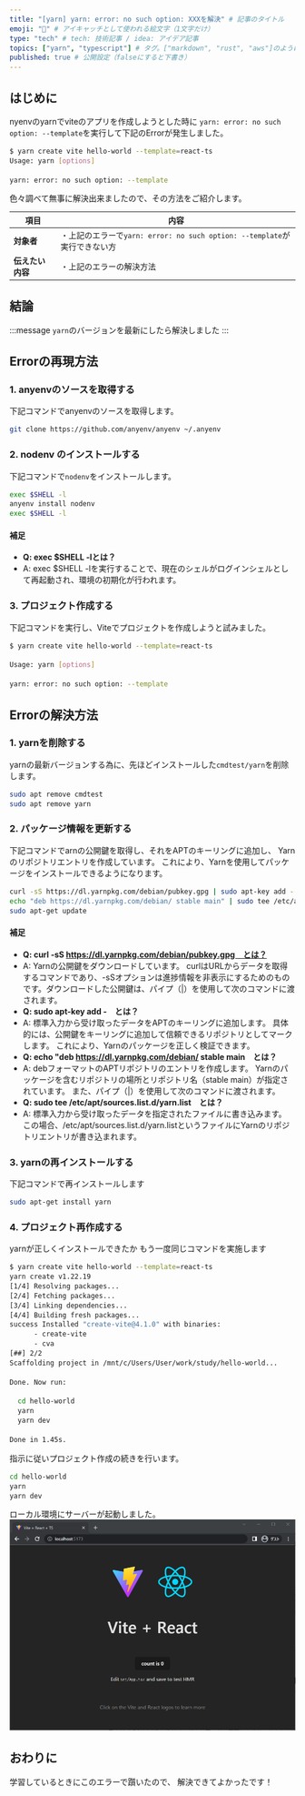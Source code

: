 ```yaml
---
title: "[yarn] yarn: error: no such option: XXXを解決" # 記事のタイトル
emoji: "🧵" # アイキャッチとして使われる絵文字（1文字だけ）
type: "tech" # tech: 技術記事 / idea: アイデア記事
topics: ["yarn", "typescript"] # タグ。["markdown", "rust", "aws"]のように指定する
published: true # 公開設定（falseにすると下書き）
---
```

## はじめに
nyenvのyarnでviteのアプリを作成しようとした時に
`yarn: error: no such option: --template`を実行して下記のErrorが発生しました。
```bash
$ yarn create vite hello-world --template=react-ts
Usage: yarn [options]

yarn: error: no such option: --template
```

色々調べて無事に解決出来ましたので、その方法をご紹介します。

|  項目  | 内容  |
| ---- | ---- |
|  **対象者**  |  ・上記のエラーで`yarn: error: no such option: --template`が実行できない方  |
|  **伝えたい内容**  |  ・上記のエラーの解決方法  |

## 結論
:::message
`yarn`のバージョンを最新にしたら解決しました
:::
## Errorの再現方法
### 1. anyenvのソースを取得する
下記コマンドでanyenvのソースを取得します。
```bash
git clone https://github.com/anyenv/anyenv ~/.anyenv
```

### 2. nodenv のインストールする
下記コマンドで`nodenv`をインストールします。
```bash
exec $SHELL -l
anyenv install nodenv
exec $SHELL -l
```
#### 補足
- **Q: exec $SHELL -lとは？**
- A: exec $SHELL -lを実行することで、現在のシェルがログインシェルとして再起動され、環境の初期化が行われます。

### 3. プロジェクト作成する
下記コマンドを実行し、Viteでプロジェクトを作成しようと試みました。
```bash
$ yarn create vite hello-world --template=react-ts

Usage: yarn [options]

yarn: error: no such option: --template
```

## Errorの解決方法
### 1. yarnを削除する
yarnの最新バージョンする為に、先ほどインストールした`cmdtest/yarn`を削除します。
```bash
sudo apt remove cmdtest
sudo apt remove yarn
```
### 2. パッケージ情報を更新する
下記コマンドでarnの公開鍵を取得し、それをAPTのキーリングに追加し、
Yarnのリポジトリエントリを作成しています。
これにより、Yarnを使用してパッケージをインストールできるようになります。
```bash
curl -sS https://dl.yarnpkg.com/debian/pubkey.gpg | sudo apt-key add -
echo "deb https://dl.yarnpkg.com/debian/ stable main" | sudo tee /etc/apt/sources.list.d/yarn.list
sudo apt-get update 
```

#### 補足
- **Q: curl -sS https://dl.yarnpkg.com/debian/pubkey.gpg　とは？**
- A: Yarnの公開鍵をダウンロードしています。
curlはURLからデータを取得するコマンドであり、-sSオプションは進捗情報を非表示にするためのものです。ダウンロードした公開鍵は、パイプ（|）を使用して次のコマンドに渡されます。
- **Q: sudo apt-key add -　とは？**
- A: 標準入力から受け取ったデータをAPTのキーリングに追加します。
具体的には、公開鍵をキーリングに追加して信頼できるリポジトリとしてマークします。
これにより、Yarnのパッケージを正しく検証できます。
- **Q: echo "deb https://dl.yarnpkg.com/debian/ stable main　とは？**
- A: debフォーマットのAPTリポジトリのエントリを作成します。
Yarnのパッケージを含むリポジトリの場所とリポジトリ名（stable main）が指定されています。
また、パイプ（|）を使用して次のコマンドに渡されます。
- **Q: sudo tee /etc/apt/sources.list.d/yarn.list　とは？**
- A: 標準入力から受け取ったデータを指定されたファイルに書き込みます。
この場合、/etc/apt/sources.list.d/yarn.listというファイルにYarnのリポジトリエントリが書き込まれます。


### 3. yarnの再インストールする
下記コマンドで再インストールします
```bash
sudo apt-get install yarn
```

### 4. プロジェクト再作成する
yarnが正しくインストールできたか
もう一度同じコマンドを実施します
```bash
$ yarn create vite hello-world --template=react-ts
yarn create v1.22.19
[1/4] Resolving packages...
[2/4] Fetching packages...
[3/4] Linking dependencies...
[4/4] Building fresh packages...
success Installed "create-vite@4.1.0" with binaries:
      - create-vite
      - cva
[##] 2/2
Scaffolding project in /mnt/c/Users/User/work/study/hello-world...

Done. Now run:

  cd hello-world
  yarn
  yarn dev

Done in 1.45s.
```
指示に従いプロジェクト作成の続きを行います。
```bash
cd hello-world
yarn
yarn dev
```
ローカル環境にサーバーが起動しました。
![vite+Reactの画面](/images/vitereact.png)

## おわりに
学習しているときにこのエラーで躓いたので、
解決できてよかったです！
